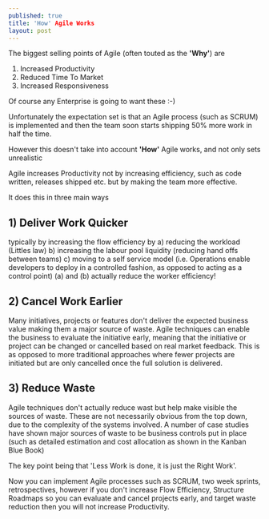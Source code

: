```yaml
---
published: true
title: 'How' Agile Works
layout: post
---
```

The biggest selling points of Agile (often touted as the **'Why'**) are
1) Increased Productivity
2) Reduced Time To Market
3) Increased Responsiveness

Of course any Enterprise is going to want these :-) 

Unfortunately the expectation set is that an Agile process (such as SCRUM) is implemented and then the team soon starts shipping 50% more work in half the time.

However this doesn't take into account **'How'** Agile works, and not only sets unrealistic 

Agile increases Productivity not by increasing efficiency, such as code written, releases shipped etc. but by making the team more effective.

It does this in three main ways

## 1) Deliver Work Quicker 
typically by increasing the flow efficiency by 
a) reducing the workload (Littles law)
b) increasing the labour pool liquidity (reducing hand offs between teams)
c) moving to a self service model (i.e. Operations enable developers to deploy in a controlled fashion, as opposed to acting as a control point)
(a) and (b) actually reduce the worker efficiency!

## 2) Cancel Work Earlier
Many initiatives, projects or features don't deliver the expected business value making them a major source of waste. Agile techniques can enable the business to evaluate the initiative early, meaning that the initiative or project can be changed or cancelled based on real market feedback.
This is as opposed to more traditional approaches where fewer projects are initiated but are only cancelled once the full solution is delivered.

## 3) Reduce Waste 
Agile techniques don't actually reduce wast but help make visible the sources of waste. These are not necessarily obvious from the top down, due to the complexity of the systems involved. A number of case studies have shown major sources of waste to be business controls put in place (such as detailed estimation and cost allocation as shown in the Kanban Blue Book)

The key point being that 'Less Work is done, it is just the Right Work'.

Now you can implement Agile processes such as SCRUM, two week sprints, retrospectives, however if you don't increase Flow Efficiency, Structure Roadmaps so you can evaluate and cancel projects early, and target waste reduction then you will not increase Productivity.